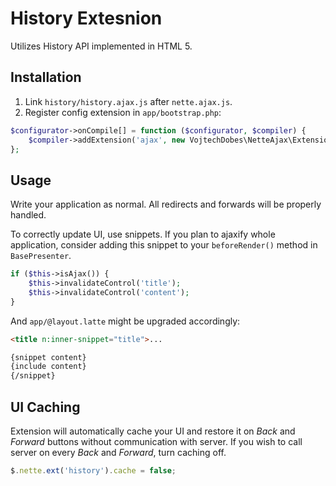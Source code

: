 # History Extesnion

Utilizes History API implemented in HTML 5.

## Installation

1. Link `history/history.ajax.js` after `nette.ajax.js`.
2. Register config extension in `app/bootstrap.php`:

```php
$configurator->onCompile[] = function ($configurator, $compiler) {
	$compiler->addExtension('ajax', new VojtechDobes\NetteAjax\Extension);
};
```

## Usage

Write your application as normal. All redirects and forwards will be properly handled.

To correctly update UI, use snippets. If you plan to ajaxify whole application, consider adding this snippet to your `beforeRender()` method in `BasePresenter`.

```php
if ($this->isAjax()) {
	$this->invalidateControl('title');
	$this->invalidateControl('content');
}
```

And `app/@layout.latte` might be upgraded accordingly:

```html
<title n:inner-snippet="title">...
```

```html
{snippet content}
{include content}
{/snippet}
```

## UI Caching

Extension will automatically cache your UI and restore it on *Back* and *Forward* buttons without communication with server. If you wish to call server on every *Back* and *Forward*, turn caching off.

```js
$.nette.ext('history').cache = false;
```
